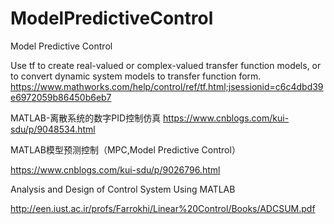 # ModelPredictiveControl
Model Predictive Control

Use tf to create real-valued or complex-valued transfer function models, or to convert dynamic system models to transfer function form.
https://www.mathworks.com/help/control/ref/tf.html;jsessionid=c6c4dbd39e6972059b86450b6eb7

MATLAB-离散系统的数字PID控制仿真
https://www.cnblogs.com/kui-sdu/p/9048534.html

MATLAB模型预测控制（MPC,Model Predictive Control）

https://www.cnblogs.com/kui-sdu/p/9026796.html

Analysis and Design of Control System Using MATLAB

http://een.iust.ac.ir/profs/Farrokhi/Linear%20Control/Books/ADCSUM.pdf
